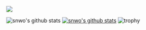 
<a href="http://blog.snwo.fun" target="_blank"><img src="https://img.shields.io/badge/Blog-white?style=for-the-badg&logo=GitHub&logoColor=000000"/></a>


![snwo's github stats](https://github-readme-stats.vercel.app/api?username=snwox&show_icons=true)
[![snwo's github stats](https://github-readme-stats.vercel.app/api/top-langs/?username=snwox&show_icons=true&hide_border=true&title_color=004386&icon_color=004386&layout=compact)](https://github.com/snwox)
![trophy](https://github-profile-trophy.vercel.app/?username=snwox)

